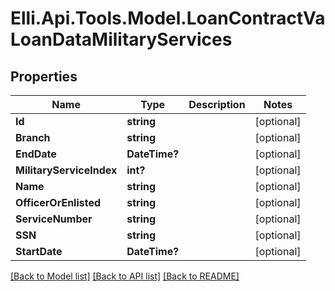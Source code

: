 # Elli.Api.Tools.Model.LoanContractVaLoanDataMilitaryServices
## Properties

Name | Type | Description | Notes
------------ | ------------- | ------------- | -------------
**Id** | **string** |  | [optional] 
**Branch** | **string** |  | [optional] 
**EndDate** | **DateTime?** |  | [optional] 
**MilitaryServiceIndex** | **int?** |  | [optional] 
**Name** | **string** |  | [optional] 
**OfficerOrEnlisted** | **string** |  | [optional] 
**ServiceNumber** | **string** |  | [optional] 
**SSN** | **string** |  | [optional] 
**StartDate** | **DateTime?** |  | [optional] 

[[Back to Model list]](../README.md#documentation-for-models) [[Back to API list]](../README.md#documentation-for-api-endpoints) [[Back to README]](../README.md)

